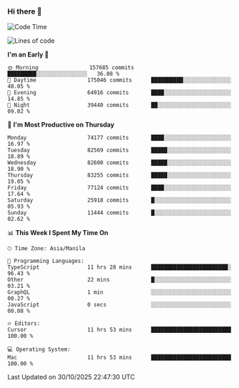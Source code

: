 ### Hi there 👋

<!--START_SECTION:waka-->
![Code Time](http://img.shields.io/badge/Code%20Time-6%2C431%20hrs%2018%20mins-blue)

![Lines of code](https://img.shields.io/badge/From%20Hello%20World%20I%27ve%20Written-145.7%20million%20lines%20of%20code-blue)

**I'm an Early 🐤** 

```text
🌞 Morning                157685 commits      █████████░░░░░░░░░░░░░░░░   36.08 % 
🌆 Daytime                175046 commits      ██████████░░░░░░░░░░░░░░░   40.05 % 
🌃 Evening                64916 commits       ████░░░░░░░░░░░░░░░░░░░░░   14.85 % 
🌙 Night                  39440 commits       ██░░░░░░░░░░░░░░░░░░░░░░░   09.02 % 
```
📅 **I'm Most Productive on Thursday** 

```text
Monday                   74177 commits       ████░░░░░░░░░░░░░░░░░░░░░   16.97 % 
Tuesday                  82569 commits       █████░░░░░░░░░░░░░░░░░░░░   18.89 % 
Wednesday                82600 commits       █████░░░░░░░░░░░░░░░░░░░░   18.90 % 
Thursday                 83255 commits       █████░░░░░░░░░░░░░░░░░░░░   19.05 % 
Friday                   77124 commits       ████░░░░░░░░░░░░░░░░░░░░░   17.64 % 
Saturday                 25918 commits       █░░░░░░░░░░░░░░░░░░░░░░░░   05.93 % 
Sunday                   11444 commits       █░░░░░░░░░░░░░░░░░░░░░░░░   02.62 % 
```


📊 **This Week I Spent My Time On** 

```text
🕑︎ Time Zone: Asia/Manila

💬 Programming Languages: 
TypeScript               11 hrs 28 mins      ████████████████████████░   96.43 % 
Other                    22 mins             █░░░░░░░░░░░░░░░░░░░░░░░░   03.21 % 
GraphQL                  1 min               ░░░░░░░░░░░░░░░░░░░░░░░░░   00.27 % 
JavaScript               0 secs              ░░░░░░░░░░░░░░░░░░░░░░░░░   00.08 % 

🔥 Editors: 
Cursor                   11 hrs 53 mins      █████████████████████████   100.00 % 

💻 Operating System: 
Mac                      11 hrs 53 mins      █████████████████████████   100.00 % 
```


 Last Updated on 30/10/2025 22:47:30 UTC
<!--END_SECTION:waka-->


<!--
**rad182/rad182** is a ✨ _special_ ✨ repository because its `README.md` (this file) appears on your GitHub profile.

Here are some ideas to get you started:

- 🔭 I’m currently working on ...
- 🌱 I’m currently learning ...
- 👯 I’m looking to collaborate on ...
- 🤔 I’m looking for help with ...
- 💬 Ask me about ...
- 📫 How to reach me: ...
- 😄 Pronouns: ...
- ⚡ Fun fact: ...
-->
